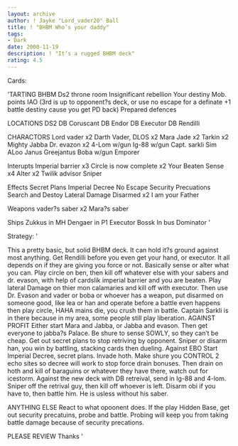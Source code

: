 ```yaml
---
layout: archive
author: ! Jayke "Lord_vader20" Ball
title: ! "BHBM Who’s your daddy"
tags:
- Dark
date: 2000-11-19
description: ! "It’s a rugged BHBM deck"
rating: 4.5
---
```

Cards: 

'TARTING
BHBM
Ds2 throne room
Insignificant rebellion
Your destiny
Mob. points
IAO
(3rd is up to opponent?s deck, or use no escape for a definate +1 battle destiny cause you get PD back)
Prepared defences

LOCATIONS
DS2 DB
Coruscant DB
Endor DB
Executor DB
Rendilli

CHARACTORS
Lord vader x2
Darth Vader, DLOS x2
Mara Jade x2
Tarkin x2
Mighty Jabba
Dr. evazon x2
4-Lom w/gun
Ig-88 w/gun
Capt. sarkli
Sim ALoo
Janus Greejantus
Boba w/gun
Emporer

Interupts
Imperial barrier x3
Circle is now complete x2
Your Beaten
Sense x4
Alter x2
Twilik advisor
Sniper

Effects
Secret Plans
Imperial Decree
No Escape
Security Precuations
Search and Destoy
Lateral Damage
Disarmed x2
I am your Father

Weapons
vader?s saber x2
Mara?s saber

Ships
Zukkus in MH
Dengaer in P1
Executor
Bossk In bus
Dominator '

Strategy: '

This a pretty basic, but solid BHBM deck.
It can hold it?s ground against most
anything. Get Rendilli before you even get your hand, or executor. It all depends on if they are giving you force or not. Basically sense or alter what you
can. Play circle
on ben, then kill off whatever else with your
sabers and dr. evason, with help of cardslik imperial barrier and you are beaten. Play lateral Damage
on thier mon calamaries and kill off with
executor. Then use Dr. Evason and vader or boba or whoever has a weapon, put
disarmed on someone good, like lea or han and operate before a battle even
happens then play circle, HAHA mains die, you crush them in battle. Captain Sarkli is in there because in my area, some people still play liberation.
AGAINST PROFIT
Either start Mara and Jabba, or Jabba and
evason. Then get everyone to jabba?s
Palace. Be shure to sense SOWLY, so
they can’t be cheap. Get out secret plans to
stop retriving by opponent. Sniper or disarm han, you win by battling, stacking cards then dueling.
Against EBO
Start Imperial Decree, secret plans. Invade hoth. Make shure you CONTROL 2 echo sites so decree will work to stop force drain bonuses. Then drain on hoth and kill of baraguins or whatever they have there, watch out for icestorm. Against the new deck with DB retreival, send in Ig-88 and 4-lom. Sniper off the retrival guy, then kill off whoever is left. Disarm obi if you have to, then battle him. He is usless without his saber.

ANYTHING ELSE
React to what opoonent does. If the play Hidden Base, get out security precatuins, probe and battle. Probing will keep you from taking battle damage because of security precations.

PLEASE REVIEW
Thanks
'